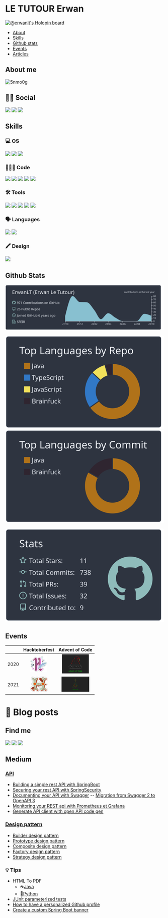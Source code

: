 # LE TUTOUR Erwan
[![@erwanlt's Holopin board](https://holopin.io/api/user/board?user=erwanlt)](https://holopin.io/@erwanlt)

* [About](#about-me)
* [Skills](#skills)
* [Github stats](#github-stats)
* [Events](#events)
* [Articles](#-blog-posts)

## About me
![5nmo0g](https://user-images.githubusercontent.com/21158564/134035633-a1cececd-1b07-4876-b9d6-762795a3e4e4.gif)

## 👦🏼 Social
[![](https://img.shields.io/badge/LinkedIn-0077B5?style=for-the-badge&logo=linkedin&logoColor=white)](https://www.linkedin.com/in/erwan-le-tutour-32904972/)
[![](https://img.shields.io/badge/Twitter-1DA1F2?style=for-the-badge&logo=twitter&logoColor=white)](https://twitter.com/ErwanLeTutour)
[![](https://img.shields.io/badge/GitHub-100000?style=for-the-badge&logo=github&logoColor=white)](https://github.com/ErwanLT)

## Skills
### 💻 OS
![](https://img.shields.io/badge/Windows-0078D6?style=for-the-badge&logo=windows&logoColor=white)
![](https://img.shields.io/badge/Linux-FCC624?style=for-the-badge&logo=linux&logoColor=black)
![](https://img.shields.io/badge/mac%20os-000000?style=for-the-badge&logo=apple&logoColor=white)
### 👨🏼‍💻 Code
[![](https://img.shields.io/badge/Java-ED8B00?style=for-the-badge&logo=java&logoColor=white)](https://www.java.com/ "java")
[![](https://img.shields.io/badge/Kotlin-0095D5?&style=for-the-badge&logo=kotlin&logoColor=white)](https://kotlinlang.org/ "Kolinlang")
[![](https://img.shields.io/badge/Python-FFD43B?style=for-the-badge&logo=python&logoColor=blue)](https://www.python.org/ "Python")
[![](https://img.shields.io/badge/JavaScript-323330?style=for-the-badge&logo=javascript&logoColor=F7DF1E)](https://www.javascript.com/ "javascript")
[![](https://img.shields.io/badge/Angular-DD0031?style=for-the-badge&logo=angular&logoColor=whit)](https://angular.io/ "angular")
### 🛠 Tools
![](https://img.shields.io/badge/Oracle-F80000?style=for-the-badge&logo=Oracle&logoColor=white)
![](https://img.shields.io/badge/PostgreSQL-316192?style=for-the-badge&logo=postgresql&logoColor=white)
![](https://img.shields.io/badge/-Travis%20CI-3EAAAF?style=for-the-badge&logo=travis)
![](https://img.shields.io/badge/-Codecov-9cf?style=for-the-badge&logo=codecov)
![](https://img.shields.io/badge/Heroku-430098?style=for-the-badge&logo=heroku&logoColor=white)
### 🗣 Languages
![](https://img.shields.io/badge/-French-blue?style=for-the-badge)
![](https://img.shields.io/badge/-English-lightgrey?style=for-the-badge)

### 🖍 Design
![](https://img.shields.io/badge/-Gimp-9cf?style=for-the-badge&logo=gimp&logoColor=5C5543)

## Github Stats

[![](https://raw.githubusercontent.com/ErwanLT/ErwanLT/main/profile-summary-card-output/nord_dark/0-profile-details.svg)](https://github.com/vn7n24fzkq/github-profile-summary-cards)

[![](https://raw.githubusercontent.com/ErwanLT/ErwanLT/main/profile-summary-card-output/nord_dark/1-repos-per-language.svg)](https://github.com/vn7n24fzkq/github-profile-summary-cards) [![](https://raw.githubusercontent.com/ErwanLT/ErwanLT/main/profile-summary-card-output/nord_dark/2-most-commit-language.svg)](https://github.com/vn7n24fzkq/github-profile-summary-cards)

[![](https://raw.githubusercontent.com/ErwanLT/ErwanLT/main/profile-summary-card-output/nord_dark/3-stats.svg)](https://github.com/vn7n24fzkq/github-profile-summary-cards)


## Events
|      | Hacktoberfest 	                                                                                | Advent of Code	                                                            |
|---   |:------------------------------------------------------------------------------------------------:	|:------------------------------------------------------------------------------:|
| 2020 | [![](img/hacktoberfest2020.png "Hactoberfest 2020")](https://hacktoberfest.digitalocean.com/) 	| [![](img/AdventOfCode.png "Advent of Code 2020")](https://adventofcode.com/) 	|
| 2021 | [![](img/hacktoberfest2021.png "Hactoberfest 2021")](https://hacktoberfest.digitalocean.com/)  | [![](img/AdventOfCode2021.png "Advent of Code 2020")](https://adventofcode.com/)  |

# 📝 Blog posts
## Find me
[![](https://img.shields.io/badge/-DeviantArt-05CC47?style=for-the-badge&logo=deviantart&logoColor=white)](https://www.deviantart.com/diablo143)
[![](https://img.shields.io/badge/-Medium-black?style=for-the-badge&logo=medium)](https://letutour-e.medium.com/)
[![](https://img.shields.io/badge/-dev.to-black?style=for-the-badge&logo=medium)](https://dev.to/erwanlt)
## Medium
### [API](https://github.com/ErwanLT/HumanCloningFacilities)
* [Building a simple rest API with SpringBoot](https://medium.com/javarevisited/building-a-simple-rest-api-with-springboot-3f2e4b123ebb)
* [Securing your rest API with SpringSecurity](https://medium.com/javarevisited/securing-your-rest-api-with-springsecurity-8ba440fe7b58)
* [Documenting your API with Swagger](https://medium.com/javarevisited/documenting-your-api-with-swagger-c27a94104135) -- [Migration from Swagger 2 to OpenAPI 3](https://medium.com/javarevisited/migration-from-swagger-2-to-openapi-3-391f3e97da73)
* [Monitoring your REST api with Prometheus et Grafana](https://medium.com/javarevisited/monitoring-your-rest-api-with-prometheus-et-grafana-6b909a7b0c69)
* [Generate API client with open API code gen](https://letutour-e.medium.com/generate-api-client-with-openapi-codegen-763e3f2f8703)
### [Design pattern](https://github.com/ErwanLT/designPattern)
* [Builder design pattern](https://medium.com/javarevisited/builder-design-pattern-java-9307c47507d9)
* [Prototype design pattern](https://medium.com/javarevisited/prototype-design-pattern-java-79a100b0e4e8)
* [Composite design pattern](https://medium.com/javarevisited/composite-design-pattern-java-9cd0964d3b12)
* [Factory design pattern](https://medium.com/javarevisited/factory-design-pattern-java-b755025437b5)
* [Strategy design pattern](https://medium.com/javarevisited/strategy-design-pattern-java-30439e00299e)
### 💡 Tips
* HTML To PDF
    * ☕️[Java](https://medium.com/javarevisited/html-to-pdf-java-9f46288faeb)
    * 🐍[Python](https://letutour-e.medium.com/html-to-pdf-angular-f39310f02c56)
* [JUnit parameterized tests](https://medium.com/javarevisited/junit-parameterized-tests-5be86a936ca0)
* [How to have a personalized Github profile](https://letutour-e.medium.com/how-to-have-a-personalized-github-profile-7f0a6b252235)
* [Create a custom Spring Boot banner](https://letutour-e.medium.com/spring-boot-banner-927383bdf154)
